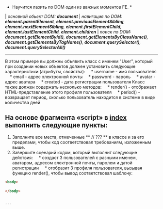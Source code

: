 * Научится лазить по DOM один из важных моментов FE. *

| *основной обьект DOM: **document***
| *навигация по DOM: **element.parentElement**, **element.previousElementSibling**, **element.nextElementSibling**, **element.firstElementChild**, **element.lastElementChild**, **element.children***
| *поиск по DOM: **document.getElementById()**, **document.getElementsByClassName()**, **document.getElementsByTagName()**, **document.querySelector()**, **document.querySelectorAll()***

---

В этом примере вы должны объявить класс с именем "User", который при создании новых объектов
должен установить следующие характеристики (атрибуты, свойства):
    * username - имя пользователя
    * email - адрес электронной почты
    * password - пароль
    * avatar - адрес аватара
    * created - дата регистрации пользователя
Класс также должен содержать несколько методов:
    * render() - отображает HTML-представление этого профиля пользователя
    * period() - возвращает период, сколько пользователь находится в системе в виде количества дней



## На основе фрагмента «script» в [index](./index.html) выполнить следующие пункты:
1. Заполните все места, отмеченные ** // ??? ** в классе и за его пределами, чтобы код соответствовал требованиям, изложенным выше.
2. Завершите сценарий кодом, который выполнит следующие действия:
    * создаст 3 пользователей с разными именем, аватаром, адресом электронной почты, паролем и датой регистрации
    * отобразит 3 профиля пользователя, вызывая функцию render(), чтобы вывод соответствовал шаблону:

```html
<body>
    
</body>


---